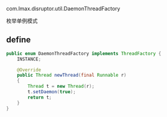 com.lmax.disruptor.util.DaemonThreadFactory

枚举单例模式

## define
```java
public enum DaemonThreadFactory implements ThreadFactory {
    INSTANCE;

    @Override
    public Thread newThread(final Runnable r)
    {
        Thread t = new Thread(r);
        t.setDaemon(true);
        return t;
    }
}
```